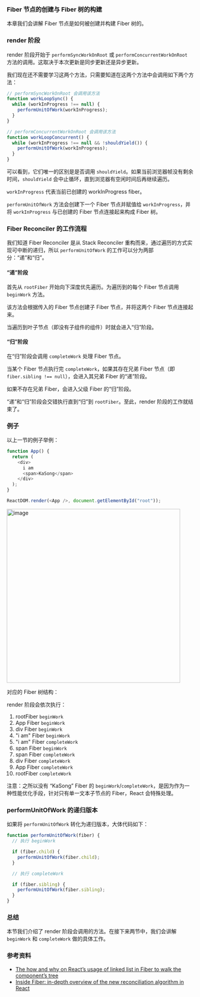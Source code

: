 ### Fiber 节点的创建与 Fiber 树的构建

本章我们会讲解 Fiber 节点是如何被创建并构建 Fiber 树的。

### render 阶段

render 阶段开始于 `performSyncWorkOnRoot` 或 `performConcurrentWorkOnRoot` 方法的调用。这取决于本次更新是同步更新还是异步更新。

我们现在还不需要学习这两个方法，只需要知道在这两个方法中会调用如下两个方法：

```javascript
// performSyncWorkOnRoot 会调用该方法
function workLoopSync() {
  while (workInProgress !== null) {
    performUnitOfWork(workInProgress);
  }
}

// performConcurrentWorkOnRoot 会调用该方法
function workLoopConcurrent() {
  while (workInProgress !== null && !shouldYield()) {
    performUnitOfWork(workInProgress);
  }
}
```

可以看到，它们唯一的区别是是否调用 `shouldYield`。如果当前浏览器帧没有剩余时间，`shouldYield` 会中止循环，直到浏览器有空闲时间后再继续遍历。

`workInProgress` 代表当前已创建的 workInProgress fiber。

`performUnitOfWork` 方法会创建下一个 Fiber 节点并赋值给 `workInProgress`，并将 `workInProgress` 与已创建的 Fiber 节点连接起来构成 Fiber 树。

### Fiber Reconciler 的工作流程

我们知道 Fiber Reconciler 是从 Stack Reconciler 重构而来，通过遍历的方式实现可中断的递归，所以 `performUnitOfWork` 的工作可以分为两部分：“递”和“归”。

#### “递”阶段

首先从 `rootFiber` 开始向下深度优先遍历。为遍历到的每个 Fiber 节点调用 `beginWork` 方法。

该方法会根据传入的 Fiber 节点创建子 Fiber 节点，并将这两个 Fiber 节点连接起来。

当遍历到叶子节点（即没有子组件的组件）时就会进入“归”阶段。

#### “归”阶段

在“归”阶段会调用 `completeWork` 处理 Fiber 节点。

当某个 Fiber 节点执行完 `completeWork`，如果其存在兄弟 Fiber 节点（即 `fiber.sibling !== null`），会进入其兄弟 Fiber 的“递”阶段。

如果不存在兄弟 Fiber，会进入父级 Fiber 的“归”阶段。

“递”和“归”阶段会交错执行直到“归”到 `rootFiber`。至此，render 阶段的工作就结束了。

### 例子

以上一节的例子举例：

```javascript
function App() {
  return (
    <div>
      i am
      <span>KaSong</span>
    </div>
  );
}

ReactDOM.render(<App />, document.getElementById("root"));
```
<img width="467" alt="image" src="https://github.com/user-attachments/assets/3518c345-45df-48df-9e4e-4ae7f95c87e4" />

对应的 Fiber 树结构：

render 阶段会依次执行：

1. rootFiber `beginWork`
2. App Fiber `beginWork`
3. div Fiber `beginWork`
4. "i am" Fiber `beginWork`
5. "i am" Fiber `completeWork`
6. span Fiber `beginWork`
7. span Fiber `completeWork`
8. div Fiber `completeWork`
9. App Fiber `completeWork`
10. rootFiber `completeWork`

注意：之所以没有 “KaSong” Fiber 的 `beginWork`/`completeWork`，是因为作为一种性能优化手段，针对只有单一文本子节点的 Fiber，React 会特殊处理。

### performUnitOfWork 的递归版本

如果将 `performUnitOfWork` 转化为递归版本，大体代码如下：

```javascript
function performUnitOfWork(fiber) {
  // 执行 beginWork

  if (fiber.child) {
    performUnitOfWork(fiber.child);
  }

  // 执行 completeWork

  if (fiber.sibling) {
    performUnitOfWork(fiber.sibling);
  }
}
```

### 总结

本节我们介绍了 render 阶段会调用的方法。在接下来两节中，我们会讲解 `beginWork` 和 `completeWork` 做的具体工作。

### 参考资料

- [The how and why on React’s usage of linked list in Fiber to walk the component’s tree](https://medium.com/react-in-depth/the-how-and-why-on-reacts-usage-of-linked-list-in-fiber-to-walk-the-components-tree-3358d65c6f7e)
- [Inside Fiber: in-depth overview of the new reconciliation algorithm in React](https://medium.com/react-in-depth/inside-fiber-in-depth-overview-of-the-new-reconciliation-algorithm-in-react-333c7d9a6f85)
